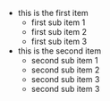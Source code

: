 * this is the first item
	* first sub item 1
	* first sub item 2
	* first sub item 3
* this is the second item
	* second sub item 1
	* second sub item 2
	* second sub item 3
	* second sub item 3
